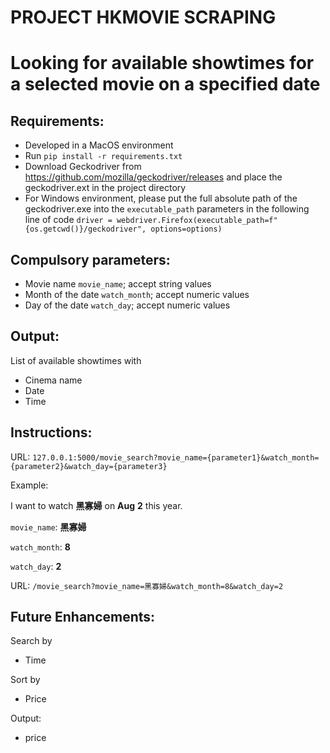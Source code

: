 # PROJECT HKMOVIE SCRAPING
# Looking for available showtimes for a selected movie on a specified date

## Requirements:
- Developed in a MacOS environment
- Run `pip install -r requirements.txt`
- Download Geckodriver from https://github.com/mozilla/geckodriver/releases and place the geckodriver.ext in the project directory
- For Windows environment, please put the full absolute path of the geckodriver.exe into the `executable_path` parameters in the following line of code
`driver = webdriver.Firefox(executable_path=f"{os.getcwd()}/geckodriver", options=options)`

## Compulsory parameters:
- Movie name `movie_name`; accept string values
- Month of the date `watch_month`; accept numeric values
- Day of the date `watch_day`; accept numeric values

## Output:
List of available showtimes with
- Cinema name
- Date
- Time

## Instructions:
URL: `127.0.0.1:5000/movie_search?movie_name={parameter1}&watch_month={parameter2}&watch_day={parameter3}`

Example:

I want to watch **黑寡婦** on **Aug** **2** this year.

`movie_name`: **黑寡婦**

`watch_month`: **8**

`watch_day`: **2**

URL:
`/movie_search?movie_name=黑寡婦&watch_month=8&watch_day=2`

## Future Enhancements:
Search by
- Time

Sort by
- Price

Output:
- price
